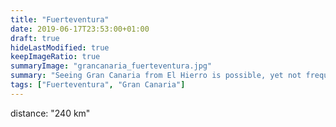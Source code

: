 ```yaml
---
title: "Fuerteventura"
date: 2019-06-17T23:53:00+01:00
draft: true
hideLastModified: true
keepImageRatio: true
summaryImage: "grancanaria_fuerteventura.jpg"
summary: "Seeing Gran Canaria from El Hierro is possible, yet not frequent."
tags: ["Fuerteventura", "Gran Canaria"]
---
```



distance: "240 km"

